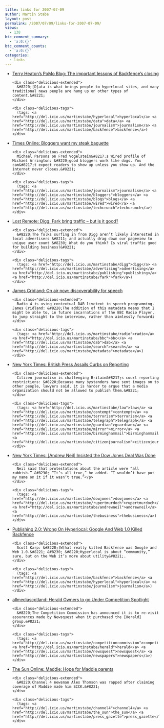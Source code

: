 ```yaml
---
title: links for 2007-07-09
author: Martin Stabe
layout: post
permalink: /2007/07/09/links-for-2007-07-09/
views:
  - 138
btc_comment_summary:
  - 'a:0:{}'
btc_comment_counts:
  - 'a:0:{}'
categories:
  - links
---
```

<ul class="delicious">
  <li>
    <div class="delicious-link">
      <a href="http://www.thepomoblog.com/archive/the-important-lessons-of-backfences-closing/">Terry Heaton’s PoMo Blog: The important lessons of Backfence’s closing</a>
    </div>
    
    <div class="delicious-extended">
      &#8220;[D]ata is what brings people to hyperlocal sites, and many traditional news people are hung up on other types of content.&#8221;
    </div>
    
    <div class="delicious-tags">
      (tags: <a href="http://del.icio.us/martinstabe/hyperlocal">hyperlocal</a> <a href="http://del.icio.us/martinstabe/data">data</a> <a href="http://del.icio.us/martinstabe/journalism">journalism</a> <a href="http://del.icio.us/martinstabe/backfence">backfence</a>)
    </div>
  </li>
  
  <li>
    <div class="delicious-link">
      <a href="http://technology.timesonline.co.uk/tol/news/tech_and_web/the_web/article2038078.ece">Times Online: Bloggers want my steak baguette</a>
    </div>
    
    <div class="delicious-extended">
      Michael Parsons on Fred Vogelstein&#8217;s Wired profile of Michael Arrington: &#8220;good bloggers work like dogs. You can&#8217;t expect readers to show up unless you show up. And the internet never closes.&#8221;
    </div>
    
    <div class="delicious-tags">
      (tags: <a href="http://del.icio.us/martinstabe/journalism">journalism</a> <a href="http://del.icio.us/martinstabe/bloggers">bloggers</a> <a href="http://del.icio.us/martinstabe/blogs">blogs</a> <a href="http://del.icio.us/martinstabe/wired">wired</a> <a href="http://del.icio.us/martinstabe/techcrunch">techcrunch</a>)
    </div>
  </li>
  
  <li>
    <div class="delicious-link">
      <a href="http://www.lostremote.com/2007/07/08/digg-fark-bring-traffic-but-is-it-good/">Lost Remote: Digg, Fark bring traffic &#8211; but is it good?</a>
    </div>
    
    <div class="delicious-extended">
      &#8220;The folks surfing in from Digg aren’t likely interested in local advertisers &#8211; and actually drag down our pageview to unique user count &#8230; What do you think? Is viral traffic good for building business?&#8221;
    </div>
    
    <div class="delicious-tags">
      (tags: <a href="http://del.icio.us/martinstabe/digg">digg</a> <a href="http://del.icio.us/martinstabe/advertising">advertising</a> <a href="http://del.icio.us/martinstabe/publishing">publishing</a> <a href="http://del.icio.us/martinstabe/fark">fark</a>)
    </div>
  </li>
  
  <li>
    <div class="delicious-link">
      <a href="http://james.cridland.net/blog/2007/07/07/on-air-now-discoverability-for-speech/">James Cridland: On air now: discoverability for speech</a>
    </div>
    
    <div class="delicious-extended">
      Radio 4 is using contextual DAB livetext in speech programming. James Cridland: &#8220;The addition of this metadata means that I might be able to, in future incarnations of the BBC Radio Player, to jump straight to the interview, rather than aimlessly forwardi
    </div>
    
    <div class="delicious-tags">
      (tags: <a href="http://del.icio.us/martinstabe/radio">radio</a> <a href="http://del.icio.us/martinstabe/bbc">bbc</a> <a href="http://del.icio.us/martinstabe/dab">dab</a> <a href="http://del.icio.us/martinstabe/search">search</a> <a href="http://del.icio.us/martinstabe/metadata">metadata</a>)
    </div>
  </li>
  
  <li>
    <div class="delicious-link">
      <a href="http://www.nytimes.com/2007/07/09/business/media/09coverage.html?ex=1341633600&#038;en=1e80ac1beae98eaf&#038;ei=5088&#038;partner=rssnyt&#038;emc=rss">New York Times: British Press Assails Curbs on Reporting</a>
    </div>
    
    <div class="delicious-extended">
      Citizen journalism is challenging Britain&#8217;s court reporting restrictions: &#8220;Because many bystanders have sent images on to other people, lawyers said, it is harder to argue that a media organization should not be allowed to publish them.&#8221;
    </div>
    
    <div class="delicious-tags">
      (tags: <a href="http://del.icio.us/martinstabe/law">law</a> <a href="http://del.icio.us/martinstabe/contempt">contempt</a> <a href="http://del.icio.us/martinstabe/terrorism">terrorism</a> <a href="http://del.icio.us/martinstabe/telegraph">telegraph</a> <a href="http://del.icio.us/martinstabe/guardian">guardian</a> <a href="http://del.icio.us/martinstabe/mirror">mirror</a> <a href="http://del.icio.us/martinstabe/birminghammail">birminghammail</a> <a href="http://del.icio.us/martinstabe/citizenjournalism">citizenjournalism</a>)
    </div>
  </li>
  
  <li>
    <div class="delicious-link">
      <a href="http://www.nytimes.com/2007/07/09/business/media/09neil.html?_r=2&#038;ref=business&#038;oref=slogin&#038;oref=slogin">New York Times: [Andrew Neil] Insisted the Dow Jones Deal Was Done</a>
    </div>
    
    <div class="delicious-extended">
      Neil said that protestations about the article were “all rubbish.” &#8230; “It’s all true,” he added. “I wouldn’t have put my name on it if it wasn’t true.”</p>
    </div>
    
    <div class="delicious-tags">
      (tags: <a href="http://del.icio.us/martinstabe/dowjones">dowjones</a> <a href="http://del.icio.us/martinstabe/rupertmurdoch">rupertmurdoch</a> <a href="http://del.icio.us/martinstabe/andrewneil">andrewneil</a> <a href="http://del.icio.us/martinstabe/thebusiness">thebusiness</a>)
    </div>
  </li>
  
  <li>
    <div class="delicious-link">
      <a href="http://publishing2.com/2007/07/09/wrong-on-hyperlocal-google-and-web-10-killed-backfence/">Publishing 2.0: Wrong On Hyperlocal: Google And Web 1.0 Killed Backfence</a>
    </div>
    
    <div class="delicious-extended">
      Scott Karp: &#8220;[W]hat really killed Backfence was Google and Web 1.0.&#8221; &#8230; &#8220;Hyperlocal is about “community,” sure, but on the Web it’s more about utility&#8221;.
    </div>
    
    <div class="delicious-tags">
      (tags: <a href="http://del.icio.us/martinstabe/backfence">backfence</a> <a href="http://del.icio.us/martinstabe/hyperlocal">hyperlocal</a> <a href="http://del.icio.us/martinstabe/journalism">journalism</a>)
    </div>
  </li>
  
  <li>
    <div class="delicious-link">
      <a href="http://www.allmediascotland.com/spike/1526/09072007/Herald_Owners_to_go_Under_Competition_Spotlight">allmediascotland: Herald Owners to go Under Competition Spotlight</a>
    </div>
    
    <div class="delicious-extended">
      &#8220;The Competition Commission has announced it is to re-visit assurances made by Newsquest when it purchased the [Herald] group.&#8221;
    </div>
    
    <div class="delicious-tags">
      (tags: <a href="http://del.icio.us/martinstabe/competitioncommission">competitioncommission</a> <a href="http://del.icio.us/martinstabe/herald">herald</a> <a href="http://del.icio.us/martinstabe/newsquest">newsquest</a> <a href="http://del.icio.us/martinstabe/newspapers">newspapers</a>)
    </div>
  </li>
  
  <li>
    <div class="delicious-link">
      <a href="http://www.thesun.co.uk/article/0,,2005320001-2007310498,00.html">The Sun Online: Maddie: Hope for Maddie parents</a>
    </div>
    
    <div class="delicious-extended">
      &#8220;Channel 4 newsman Alex Thomson was rapped after claiming coverage of Maddie made him SICK.&#8221;
    </div>
    
    <div class="delicious-tags">
      (tags: <a href="http://del.icio.us/martinstabe/channel4">channel4</a> <a href="http://del.icio.us/martinstabe/the_sun">the_sun</a> <a href="http://del.icio.us/martinstabe/press_gazette">press_gazette</a>)
    </div>
  </li>
</ul>